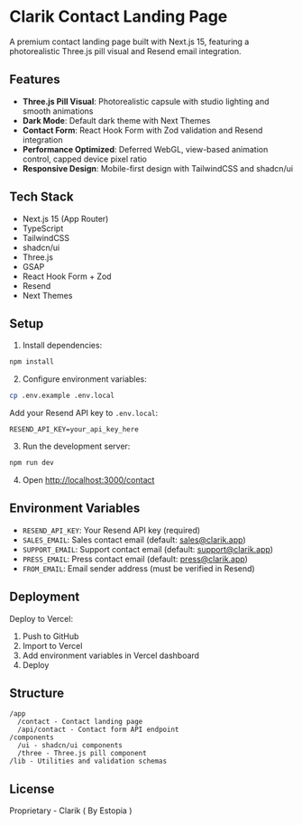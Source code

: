 # Clarik Contact Landing Page

A premium contact landing page built with Next.js 15, featuring a photorealistic Three.js pill visual and Resend email integration.

## Features

- **Three.js Pill Visual**: Photorealistic capsule with studio lighting and smooth animations
- **Dark Mode**: Default dark theme with Next Themes
- **Contact Form**: React Hook Form with Zod validation and Resend integration
- **Performance Optimized**: Deferred WebGL, view-based animation control, capped device pixel ratio
- **Responsive Design**: Mobile-first design with TailwindCSS and shadcn/ui

## Tech Stack

- Next.js 15 (App Router)
- TypeScript
- TailwindCSS
- shadcn/ui
- Three.js
- GSAP
- React Hook Form + Zod
- Resend
- Next Themes

## Setup

1. Install dependencies:
```bash
npm install
```

2. Configure environment variables:
```bash
cp .env.example .env.local
```

Add your Resend API key to `.env.local`:
```
RESEND_API_KEY=your_api_key_here
```

3. Run the development server:
```bash
npm run dev
```

4. Open [http://localhost:3000/contact](http://localhost:3000/contact)

## Environment Variables

- `RESEND_API_KEY`: Your Resend API key (required)
- `SALES_EMAIL`: Sales contact email (default: sales@clarik.app)
- `SUPPORT_EMAIL`: Support contact email (default: support@clarik.app)
- `PRESS_EMAIL`: Press contact email (default: press@clarik.app)
- `FROM_EMAIL`: Email sender address (must be verified in Resend)

## Deployment

Deploy to Vercel:

1. Push to GitHub
2. Import to Vercel
3. Add environment variables in Vercel dashboard
4. Deploy

## Structure

```
/app
  /contact - Contact landing page
  /api/contact - Contact form API endpoint
/components
  /ui - shadcn/ui components
  /three - Three.js pill component
/lib - Utilities and validation schemas
```

## License

Proprietary - Clarik ( By Estopia )